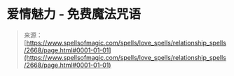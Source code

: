 <!--yml

分类: 未分类

日期: 2024年06月12日 18:36:22

-->

# 爱情魅力 - 免费魔法咒语

> 来源：[https://www.spellsofmagic.com/spells/love_spells/relationship_spells/2668/page.html#0001-01-01](https://www.spellsofmagic.com/spells/love_spells/relationship_spells/2668/page.html#0001-01-01)
